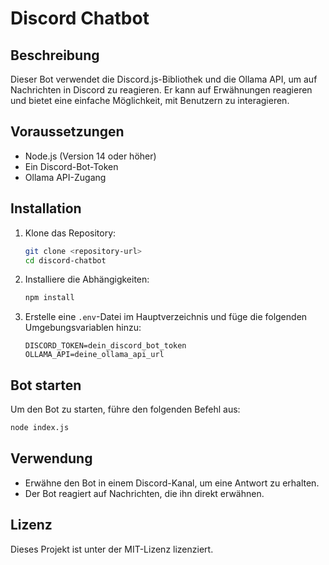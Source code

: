 # Discord Chatbot

## Beschreibung
Dieser Bot verwendet die Discord.js-Bibliothek und die Ollama API, um auf Nachrichten in Discord zu reagieren. Er kann auf Erwähnungen reagieren und bietet eine einfache Möglichkeit, mit Benutzern zu interagieren.

## Voraussetzungen
- Node.js (Version 14 oder höher)
- Ein Discord-Bot-Token
- Ollama API-Zugang

## Installation
1. Klone das Repository:
   ```bash
   git clone <repository-url>
   cd discord-chatbot
   ```

2. Installiere die Abhängigkeiten:
   ```bash
   npm install
   ```

3. Erstelle eine `.env`-Datei im Hauptverzeichnis und füge die folgenden Umgebungsvariablen hinzu:
   ```plaintext
   DISCORD_TOKEN=dein_discord_bot_token
   OLLAMA_API=deine_ollama_api_url
   ```

## Bot starten
Um den Bot zu starten, führe den folgenden Befehl aus:
```bash
node index.js
```

## Verwendung
- Erwähne den Bot in einem Discord-Kanal, um eine Antwort zu erhalten.
- Der Bot reagiert auf Nachrichten, die ihn direkt erwähnen.

## Lizenz
Dieses Projekt ist unter der MIT-Lizenz lizenziert.

